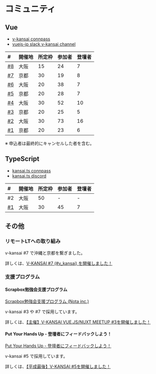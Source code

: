 # コミュニティ

## Vue

- [v-kansai connpass](https://vuekansai.connpass.com/)
- [vuejs-jp slack v-kansai channel](https://vuejs-jp.slack.com/)

| # | 開催地 | 所定枠 | 参加者 | 登壇者 |
|:---|:---|:---|:---|:---|
| [#8](https://webneko.dev/posts/enter-the-v-kansai-8-in-osaka) | 大阪 | 15 | 24 | 7 |
| [#7](https://webneko.dev/posts/enter-the-v-kansai-7-in-kyoto) | 京都 | 30 | 19 | 8 |
| [#6](https://webneko.dev/posts/enter-the-v-kansai-6-with-monaca-ug-osaka) | 大阪 | 20 | 38 | 7 |
| [#5](https://webneko.dev/posts/enter-the-final-v-kansai-of-the-heisei-period) | 京都 | 20 | 28 | 7 |
| [#4](https://webneko.dev/posts/enter-the-fourth-v-kansai-vue-js-nuxt-meetup-in-osaka) | 大阪 | 30 | 52 | 10 |
| [#3](https://webneko.dev/posts/enter-the-third-v-kansai-vue-js-nuxt-meetup-in-kyoto) | 京都 | 20 | 25 | 5 |
| [#2](https://webneko.dev/posts/enter-the-second-vue-js-nuxt-meetup-in-osaka) | 大阪 | 30 | 73 | 16 |
| [#1](https://webneko.dev/posts/enter-the-first-vue-js-nuxt-meetup-in-kyoto) | 京都 | 20 | 23 | 6 |

※ 申込者は最終的にキャンセルした者を含む。

## TypeScript

- [kansai.ts connpass](https://kansaits.connpass.com/)
- [kansai.ts discord](https://discord.gg/AJPs2Uh)

| # | 開催地 | 所定枠 | 参加者 | 登壇者 |
|:---|:---|:---|:---|:---|
| #2 | 大阪 | 50 | - | - |
| [#1](https://webneko.dev/posts/enter-the-kansai-ts-1-in-osaka) | 大阪 | 30 | 45 | 7 |

## その他

### リモートLTへの取り組み

v-kansai #7 で沖縄と京都を繋ぎました。

詳しくは、[V-KANSAI #7 (#v_kansai) を開催しました！](https://webneko.dev/posts/enter-the-v-kansai-7-in-kyoto)

### 支援プログラム

#### Scrapbox勉強会支援プログラム

[Scrapbox勉強会支援プログラム (Nota inc.)](https://scrapbox.io/study-group-support/)

v-kansai #3 や #7 で採用しています。

詳しくは、[【主催】V-KANSAI VUE.JS/NUXT MEETUP #3を開催しました！](https://webneko.dev/posts/enter-the-third-v-kansai-vue-js-nuxt-meetup-in-kyoto)

#### Put Your Hands Up - 登壇者にフィードバックしよう！

[Put Your Hands Up - 登壇者にフィードバックしよう！](https://pyhu.nkgr.app/)

v-kansai #5 で採用しています。

詳しくは、[【平成最後】V-KANSAI #5を開催しました！](https://webneko.dev/posts/enter-the-final-v-kansai-of-the-heisei-period)
